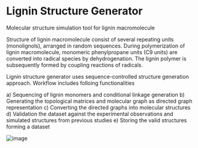 # Lignin Structure Generator
Molecular structure simulation tool for lignin macromolecule

Structure of lignin macromolecule consist of several repeating units (monolignols), arranged in random sequences. During polymerization of lignin macromolecule, monomeric phenylpropane units (C9 units) are converted into radical species by dehydrogenation. The lignin polymer is subsequently formed by coupling reactions of radicals.

Lignin structure generator uses sequence-controlled structure generation approach. Workflow includes folloing functionalities 

a) Sequencing of lignin monomers and conditional linkage generation 
b) Generating the topological matrices and molecular graph as directed graph representation 
c) Converting the directed graphs into molecular structures 
d) Validation the dataset against the experimental observations and simulated structures from previous studies 
e) Storing the valid structures forming a dataset


![image](https://user-images.githubusercontent.com/18223595/128049402-0df7de73-1974-4cd0-bd8d-c3f21dd598df.png)

